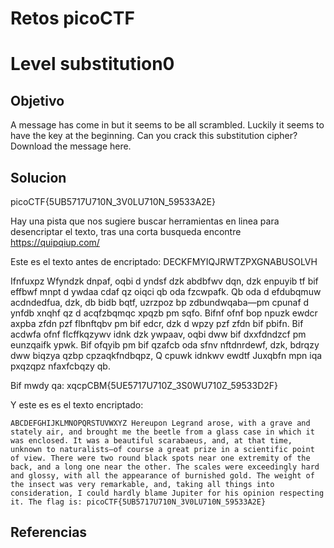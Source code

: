 # Retos picoCTF

# Level substitution0

## Objetivo
A message has come in but it seems to be all scrambled. Luckily it seems to have the key at the beginning. Can you crack this substitution cipher?
Download the message here.

## Solucion
picoCTF{5UB5717U710N_3V0LU710N_59533A2E}

Hay una pista que nos sugiere buscar herramientas en linea para desencriptar el texto, tras una corta busqueda encontre https://quipqiup.com/

Este es el texto antes de encriptado:
DECKFMYIQJRWTZPXGNABUSOLVH 

Ifnfuxpz Wfyndzk dnpaf, oqbi d yndsf dzk abdbfwv dqn, dzk enpuyib tf bif effbwf
mnpt d ywdaa cdaf qz oiqci qb oda fzcwpafk. Qb oda d efdubqmuw acdndedfua, dzk, db
bidb bqtf, uzrzpoz bp zdbundwqaba—pm cpunaf d ynfdb xnqhf qz d acqfzbqmqc xpqzb
pm sqfo. Bifnf ofnf bop npuzk ewdcr axpba zfdn pzf flbnftqbv pm bif edcr, dzk d
wpzy pzf zfdn bif pbifn. Bif acdwfa ofnf flcffkqzywv idnk dzk ywpaav, oqbi dww bif
dxxfdndzcf pm eunzqaifk ypwk. Bif ofqyib pm bif qzafcb oda sfnv nftdnrdewf, dzk,
bdrqzy dww biqzya qzbp cpzaqkfndbqpz, Q cpuwk idnkwv ewdtf Juxqbfn mpn iqa pxqzqpz
nfaxfcbqzy qb.

Bif mwdy qa: xqcpCBM{5UE5717U710Z_3S0WU710Z_59533D2F}  

Y este es es el texto encriptado:

	ABCDEFGHIJKLMNOPQRSTUVWXYZ Hereupon Legrand arose, with a grave and stately air, and brought me the beetle from a glass case in which it was enclosed. It was a beautiful scarabaeus, and, at that time, unknown to naturalists—of course a great prize in a scientific point of view. There were two round black spots near one extremity of the back, and a long one near the other. The scales were exceedingly hard and glossy, with all the appearance of burnished gold. The weight of the insect was very remarkable, and, taking all things into consideration, I could hardly blame Jupiter for his opinion respecting it. The flag is: picoCTF{5UB5717U710N_3V0LU710N_59533A2E}

## Referencias


